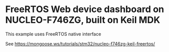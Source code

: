 # FreeRTOS Web device dashboard on NUCLEO-F746ZG, built on Keil MDK

This example uses FreeRTOS native interface

See https://mongoose.ws/tutorials/stm32/nucleo-f746zg-keil-freertos/
